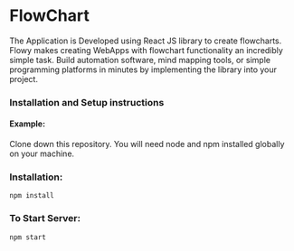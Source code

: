 # FlowChart

The Application is Developed using React JS library to create flowcharts.
Flowy makes creating WebApps with flowchart functionality an incredibly simple task. Build automation software, mind mapping tools, or simple programming platforms in minutes by implementing the library into your project.

### Installation and Setup instructions
#### Example:
Clone down this repository. You will need node and npm installed globally on your machine.

### Installation:

```npm install```

### To Start Server:

```npm start```
